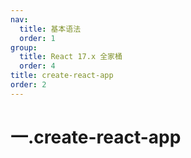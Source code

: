 ```yaml
---
nav:
  title: 基本语法
  order: 1
group:
  title: React 17.x 全家桶
  order: 4
title: create-react-app
order: 2
---
```


# 一.create-react-app

